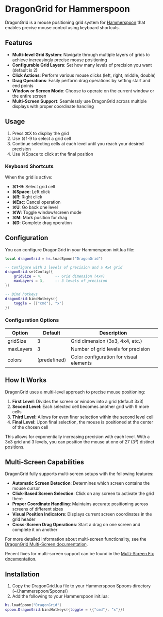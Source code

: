 # DragonGrid for Hammerspoon

DragonGrid is a mouse positioning grid system for [Hammerspoon](https://www.hammerspoon.org/) that enables precise mouse control using keyboard shortcuts.

## Features

- **Multi-level Grid System**: Navigate through multiple layers of grids to achieve increasingly precise mouse positioning
- **Configurable Grid Layers**: Set how many levels of precision you want (default is 2)
- **Click Actions**: Perform various mouse clicks (left, right, middle, double)
- **Drag Operations**: Easily perform drag operations by setting start and end points
- **Window or Screen Mode**: Choose to operate on the current window or the entire screen
- **Multi-Screen Support**: Seamlessly use DragonGrid across multiple displays with proper coordinate handling

## Usage

1. Press ⌘X to display the grid
2. Use ⌘1-9 to select a grid cell
3. Continue selecting cells at each level until you reach your desired precision
4. Use ⌘Space to click at the final position

### Keyboard Shortcuts

When the grid is active:
- **⌘1-9**: Select grid cell
- **⌘Space**: Left click
- **⌘R**: Right click
- **⌘Esc**: Cancel operation
- **⌘U**: Go back one level
- **⌘W**: Toggle window/screen mode
- **⌘M**: Mark position for drag
- **⌘D**: Complete drag operation

## Configuration

You can configure DragonGrid in your Hammerspoon init.lua file:

```lua
local dragonGrid = hs.loadSpoon("DragonGrid")

-- Configure with 3 levels of precision and a 4x4 grid
dragonGrid:setConfig({
    gridSize = 4,      -- Grid dimension (4x4)
    maxLayers = 3,     -- 3 levels of precision
})

-- Bind hotkeys
dragonGrid:bindHotkeys({
    toggle = {{"cmd"}, "x"}
})
```

### Configuration Options

| Option | Default | Description |
|--------|---------|-------------|
| gridSize | 3 | Grid dimension (3x3, 4x4, etc.) |
| maxLayers | 3 | Number of grid levels for precision |
| colors | (predefined) | Color configuration for visual elements |

## How It Works

DragonGrid uses a multi-level approach to precise mouse positioning:

1. **First Level**: Divides the screen or window into a grid (default 3x3)
2. **Second Level**: Each selected cell becomes another grid with 9 more cells
3. **Third Level**: Allows for even finer selection within the second level cell
4. **Final Level**: Upon final selection, the mouse is positioned at the center of the chosen cell

This allows for exponentially increasing precision with each level. With a 3x3 grid and 3 levels, you can position the mouse at one of 27 (3³) distinct positions.

## Multi-Screen Capabilities

DragonGrid fully supports multi-screen setups with the following features:

- **Automatic Screen Detection**: Determines which screen contains the mouse cursor
- **Click-Based Screen Selection**: Click on any screen to activate the grid there
- **Proper Coordinate Handling**: Maintains accurate positioning across screens of different sizes
- **Visual Position Indicators**: Displays current screen coordinates in the grid header
- **Cross-Screen Drag Operations**: Start a drag on one screen and complete it on another

For more detailed information about multi-screen functionality, see the [DragonGrid Multi-Screen documentation](docs/DragonGrid-MultiScreen.md).

Recent fixes for multi-screen support can be found in the [Multi-Screen Fix documentation](docs/DragonGrid-MultiScreen-Fix.md).

## Installation

1. Copy the DragonGrid.lua file to your Hammerspoon Spoons directory (~/.hammerspoon/Spoons/)
2. Add the following to your Hammerspoon init.lua:

```lua
hs.loadSpoon("DragonGrid")
spoon.DragonGrid:bindHotkeys({toggle = {{"cmd"}, "x"}})
``` 
